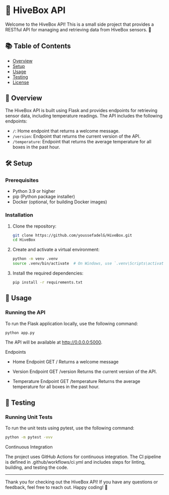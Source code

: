 # 🐝 HiveBox API

Welcome to the HiveBox API! This is a small side project that provides a RESTful API for managing and retrieving data from HiveBox sensors. 🐝

## 📚 Table of Contents

- [Overview](#overview)
- [Setup](#setup)
- [Usage](#usage)
- [Testing](#testing)
- [License](#license)

## 🌟 Overview

The HiveBox API is built using Flask and provides endpoints for retrieving sensor data, including temperature readings. The API includes the following endpoints:

- `/`: Home endpoint that returns a welcome message.
- `/version`: Endpoint that returns the current version of the API.
- `/temperature`: Endpoint that returns the average temperature for all boxes in the past hour.

## 🛠️ Setup

### Prerequisites

- Python 3.9 or higher
- pip (Python package installer)
- Docker (optional, for building Docker images)

### Installation

1. Clone the repository:

   ```sh
   git clone https://github.com/youssefadelG/HiveBox.git
   cd HiveBox
   ```

2. Create and activate a virtual environment:

   ```sh
   python -m venv .venv
   source .venv/bin/activate  # On Windows, use `.venv\Scripts\activate`
   ```

3. Install the required dependencies:

   ```sh
   pip install -r requirements.txt
   ```


## 🚀 Usage

### Running the API

To run the Flask application locally, use the following command:
   ```sh
   python app.py
   ```

The API will be available at http://0.0.0.0:5000.

Endpoints
   - Home Endpoint
      GET /
   Returns a welcome message
   
   - Version Endpoint
      GET /version
   Returns the current version of the API.

   - Temperature Endpoint
      GET /temperature
   Returns the average temperature for all boxes in the past hour.


## 🧪 Testing
### Running Unit Tests

To run the unit tests using pytest, use the following command:
   ```sh
   python -m pytest -vvv
   ```

Continuous Integration

The project uses GitHub Actions for continuous integration. The CI pipeline is defined in .github/workflows/ci.yml and includes steps for linting, building, and testing the code.

------------------------------------------------------------
Thank you for checking out the HiveBox API! If you have any questions or feedback, feel free to reach out. Happy coding! 🎉